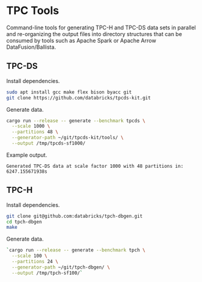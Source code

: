 # TPC Tools

Command-line tools for generating TPC-H and TPC-DS data sets in parallel and re-organizing the output files 
into directory structures that can be consumed by tools such as Apache Spark or Apache Arrow DataFusion/Ballista.  

## TPC-DS

Install dependencies.

```bash
sudo apt install gcc make flex bison byacc git
git clone https://github.com/databricks/tpcds-kit.git
```

Generate data.

```bash
cargo run --release -- generate --benchmark tpcds \
  --scale 1000 \
  --partitions 48 \
  --generator-path ~/git/tpcds-kit/tools/ \
  --output /tmp/tpcds-sf1000/
```

Example output.

```
Generated TPC-DS data at scale factor 1000 with 48 partitions in: 6247.155671938s
```

## TPC-H

Install dependencies.

```bash
git clone git@github.com:databricks/tpch-dbgen.git
cd tpch-dbgen
make
```

Generate data.

```bash
`cargo run --release -- generate --benchmark tpch \
  --scale 100 \
  --partitions 24 \
  --generator-path ~/git/tpch-dbgen/ \
  --output /tmp/tpch-sf100/`
```

